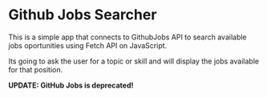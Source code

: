 # Github Jobs Searcher
This is a simple app that connects to GithubJobs API to search available jobs oportunities using Fetch API on JavaScript.

Its going to ask the user for a topic or skill and will display the jobs available for that position.

**UPDATE: GitHub Jobs is deprecated!**
